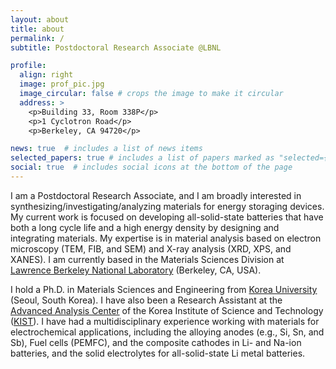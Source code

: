 ```yaml
---
layout: about
title: about
permalink: /
subtitle: Postdoctoral Research Associate @LBNL

profile:
  align: right
  image: prof_pic.jpg
  image_circular: false # crops the image to make it circular
  address: >
    <p>Building 33, Room 338P</p>
    <p>1 Cyclotron Road</p>
    <p>Berkeley, CA 94720</p>

news: true  # includes a list of news items
selected_papers: true # includes a list of papers marked as "selected={true}"
social: true  # includes social icons at the bottom of the page
---
```


I am a Postdoctoral Research Associate, and I am broadly interested in synthesizing/investigating/analyzing materials for energy storaging devices. My current work is focused on developing all-solid-state batteries that have both a long cycle life and a high energy density by designing and integrating materials. My expertise is in material analysis based on electron microscopy (TEM, FIB, and SEM) and X-ray analysis (XRD, XPS, and XANES). I am currently based in the Materials Sciences Division at [Lawrence Berkeley National Laboratory](https://www.lbl.gov) (Berkeley, CA, USA).

I hold a Ph.D. in Materials Sciences and Engineering from [Korea University](https://www.korea.ac.kr) (Seoul, South Korea). I have also been a Research Assistant at the [Advanced Analysis Center](https://aac.kist.re.kr) of the Korea Institute of Science and Technology ([KIST](https://www.kist.re.kr/eng)). I have had a multidisciplinary experience working with materials for electrochemical applications, including the alloying anodes (e.g., Si, Sn, and Sb), Fuel cells (PEMFC), and the composite cathodes in Li- and Na-ion batteries, and the solid electrolytes for all-solid-state Li metal batteries.

<!---1
Also I have been investigating the relationship between synthesis parameters and the material properties of the reaction product that control the activity and degradations of electrochemical reactions for energy storage materials. 
-->